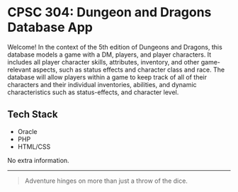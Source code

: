 # CPSC 304: Dungeon and Dragons Database App

Welcome! In the context of the 5th edition of Dungeons and Dragons, this database models a game with a DM, players, and player characters. It includes all player character skills, attributes, inventory, and other game-relevant aspects, such as status effects and character class and race. The database will allow players within a game to keep track of all of their characters and their individual inventories, abilities, and dynamic characteristics such as status-effects, and character level.

## Tech Stack
- Oracle
- PHP
- HTML/CSS


No extra information.

---

> Adventure hinges on more than just a throw of the dice.
